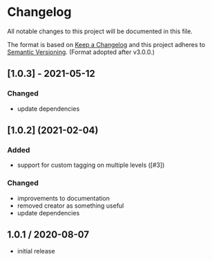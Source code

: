 # Changelog

All notable changes to this project will be documented in this file.

The format is based on [Keep a Changelog](http://keepachangelog.com/en/1.0.0/)
and this project adheres to [Semantic Versioning](http://semver.org/spec/v2.0.0.html). (Format adopted after v3.0.0.)

## [1.0.3] - 2021-05-12
### Changed

- update dependencies

<!-- markdownlint-disable MD024 -->
<!-- markdownlint-disable MD004 -->
## [1.0.2] (2021-02-04)

### Added

- support for custom tagging on multiple levels ([#3])

### Changed

- improvements to documentation
- removed creator as something useful
- update dependencies
## 1.0.1 / 2020-08-07

- initial release

